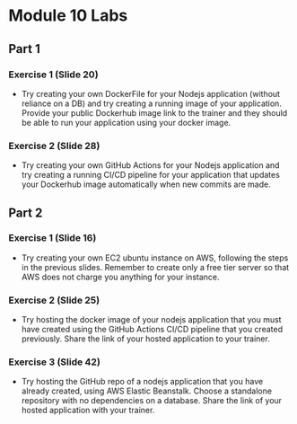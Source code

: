 # Module 10 Labs

## Part 1

### Exercise 1 (Slide 20)

- Try creating your own DockerFile for your Nodejs application (without reliance on a DB) and try creating a running image of your application. Provide your public Dockerhub image link to the trainer and they should be able to run your application using your docker image.

### Exercise 2 (Slide 28)

- Try creating your own GitHub Actions for your Nodejs application and try creating a running CI/CD pipeline for your application that updates your Dockerhub image automatically when new commits are made.

## Part 2

### Exercise 1 (Slide 16)

- Try creating your own EC2 ubuntu instance on AWS, following the steps in the previous slides. Remember to create only a free tier server so that AWS does not charge you anything for your instance.

### Exercise 2 (Slide 25)

- Try hosting the docker image of your nodejs application that you must have created using the GitHub Actions CI/CD pipeline that you created previously. Share the link of your hosted application to your trainer.

### Exercise 3 (Slide 42)
- Try hosting the GitHub repo of a nodejs application that you have already created, using AWS Elastic Beanstalk. Choose a standalone repository with no dependencies on a database. Share the link of your hosted application with your trainer.
